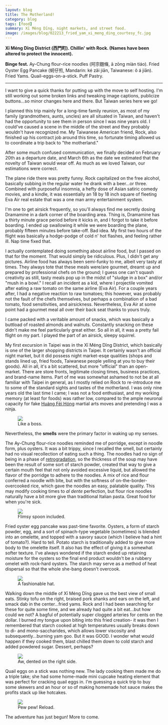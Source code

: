 ```yaml
---
layout: blog
title: The Motherland!
category: blog
tags: [food]  
summary: Xī Méng Dīng, night markets, and street food. 
image: /images/blog/022213_fried_yam_xi_meng_ding_courtesy_fc.jpg
---
```


**Xī Méng Dīng District (西門町). Chillin' with Rock. (Names have been altered to protect the innocent).**

**Binge fest.** Ay-Chung flour-rice noodles (阿宗麵條, ā zōng miàn tiáo). Fried Oyster Egg Pancake (蚵仔煎, Mandarin: ké zǎi jiān, Taiwanese: ô á jiān). Fried Yams. Quail-eggs-on-a-stick. Puff Pastry.

---

I want to give a quick thanks for putting up with the move to self hosting. I'm still working out some broken links and tweaking image captions, publicize buttons...so minor changes here and there. But Taiwan series here we go!

I planned this trip mainly for a long-time family reunion, as most of my family (grandmothers, aunts, uncles) are all situated in Taiwan, and haven't had the opportunity to see them in person since I was nine years old. I could've caused a scene in the middle of the street and they probably wouldn't have recognized me. My Taiwanese American friend, Rock, also finished up his contract job around this time, so fortunate timing allowed us to coordinate a trip back to "the motherland."

After some much confused communication, we finally decided on February 20th as a departure date, and March 6th as the date we estimated that the novelty of Taiwan would wear off. As much as we loved Taiwan, our estimations were correct.

The plane ride there was pretty funny. Rock capitalized on the free alcohol, basically subbing in the regular water he drank with a beer...or three. Combined with purposeful insomnia, a hefty dose of Asian satiric comedy movies, and a kindle, it was essentially an 18 by 18 inch square of fleeting Eva Air real estate that was a one man army entertainment system.

I'm one to get airsick frequently, so you'll always find me secretly dosing Dramamine in a dark corner of the boarding area. Thing is, Dramamine has a thirty minute grace period before it kicks in, and I forgot to take it before boarding. I ended up swallowing it while we were boarding the plane, probably fifteen minutes before take-off. Bad idea. My first two hours of the flight was basically a hodge-podge of cold n' hot flashes, and feeling rather ill. Nap time fixed that.

I actually contemplated doing something about airline food, but I passed on that for the moment. That would simply be ridiculous. Plus, I didn't get any pictures. Airline food has always been semi-funky to me, albeit very tasty at times. They always tote that these meals were/are gourmet, dreamt up and prepared by professional chefs on the ground; I guess one can't squash creativity as still, tasty meals pop up in the midst of "sludge in a box" and/or "mush in a bowl." I recall an incident as a kid, where I projectile vomited after eating a raw tomato on the same airline (Eva Air). For a couple years after, I had a negative reaction to raw tomatoes; this however, was probably not the fault of the chefs themselves, but perhaps a combination of a bad tomato, food sensitivities, and airsickness. Nevertheless, Eva Air at some point had a gourmet meal all over their back seat thanks to yours truly.

I came packed with a veritable amount of snacks, which was basically a buttload of roasted almonds and walnuts. Constantly snacking on these didn't make me feel particularly great either. So all in all, it was a pretty fail flight on my part. I played the part of an airsick, sleepy squirrel.

My first excursion in Taipei was in the Xī Méng Dīng District, which basically is one of the larger shopping districts in Taipei. It certainly wasn't an official night market, but it did possess night market-esqe qualities (shops and stands lined up, fried foods, Taiwanese people yelling at you to buy their goods). All in all, it's a bit scattered, but more "official" than an open-market. There are store fronts, legitimate closing times, business practices, and brand-name items. Part of me was somewhat ashamed to not be at all familiar with Taipei in general, as I mostly relied on Rock to re-introduce me to some of the standard sights and tastes of the motherland. I was only nine years old the last time I came; I was not a food enthusiast, and my working memory (at least for foods) was rather low, compared to the ample neuronal capacity for fake [Huáng Fēi Hóng](http://en.wikipedia.org/wiki/Huang_Fei_Hong) martial arts moves and pretending I was a ninja.

<figure>
    <img src="/images/blog/022213_ninja_frank_courtesy_clc.jpg"></img>
    <figcaption>Like a boss.</figcaption>
</figure>

Nevertheless, the **smells** were the primary factor in waking up my senses.

The Ay-Chung flour-rice noodles reminded me of porridge, except in noodle form, plus oysters. It was a bit trippy, since I recalled the smell, but certainly had no visual recollection of eating such a thing. The noodles had no sign of being in a phase of [retrogradation](), so the thickness of the soup may have been the result of some sort of starch powder, created that way to give a certain mouth feel that not only avoided excessive liquid, but allowed the flavor of the porridge to adhere to the noodles. A mix of rice and flour conferred a noodle with bite, but with the softness of on-the-border-overcooked rice, which gave the noodles an easy, palatable quality. This may modify cooking times to *al dente* perfection, but flour rice noodles naturally have a bit more give than traditional Italian pasta. Great food for when you're sick.

<figure>
    <img src="/images/blog/022213_ay-chung_1_courtesy_fc.jpg"></img>
    <figcaption>Flimsy spoon included.</figcaption>
</figure>

Fried oyster egg pancake was past-time favorite. Oysters, a form of starch powder, egg, and a sort of spinach-type vegetable (sometimes) is blended into an omelette, and topped with a savory sauce (which I believe had a hint of tomato?). Hard to tell. Potato starch is traditionally added to give more body to the omelette itself. It also has the effect of giving it a somewhat softer texture. I've always wondered if the starch ended up retaining moisture for the oysters so the final end product wouldn't be a rubbery omelet with rock-hard oysters. The starch may serve as a method of heat dispersal so that the whole she-bang doesn't overcook.

<figure>
    <img src="/images/blog/022213_fried_oyster_egg_pancake_shilin_night_market_courtesy_fc.jpg"></img>
    <figcaption>A fashionable hat.</figcaption>
</figure>

Walking down the middle of Xī Méng Dīng gave us the best view of small eats. Stinky tofu on the right, braised pork shanks and ears on the left, and smack dab in the center...fried yams. Rock and I had been searching for these for quite some time, and we already had quite a bit eat...but how could we not? A bagful of potentially super clogged arteries for cents on the dollar. I burned my tongue upon biting into this fried creation- it was then I remembered that starch cooked at high temperatures usually breaks down to di- and mono-saccharides, which allows lower viscosity and subsequently...burning yam goo. But it was GOOD. I wonder what would happen if they cooked them, blast chilled them down to cold starch and added powdered sugar. Dessert, perhaps?

<figure>
    <img src="/images/blog/022213_fried_yam_xi_meng_ding_courtesy_fc.jpg"></img>
    <figcaption>Aw, dented on the right side.</figcaption>
</figure>

Quail eggs on a stick was nothing new. The lady cooking them made me do a triple take; she had some home-made mini cupcake heating element that was perfect for cracking quail eggs in. I'm guessing a quick trip to buy some skewers and an hour or so of making homemade hot sauce makes the profits stack up like hotcakes.

<figure>
    <img src="/images/blog/022213_qegg_stick_xi_meng_ding_courtesy_fc.jpg"></img>
    <figcaption>Pew pew! Reload.</figcaption>
</figure>

The adventure has just begun! More to come.
